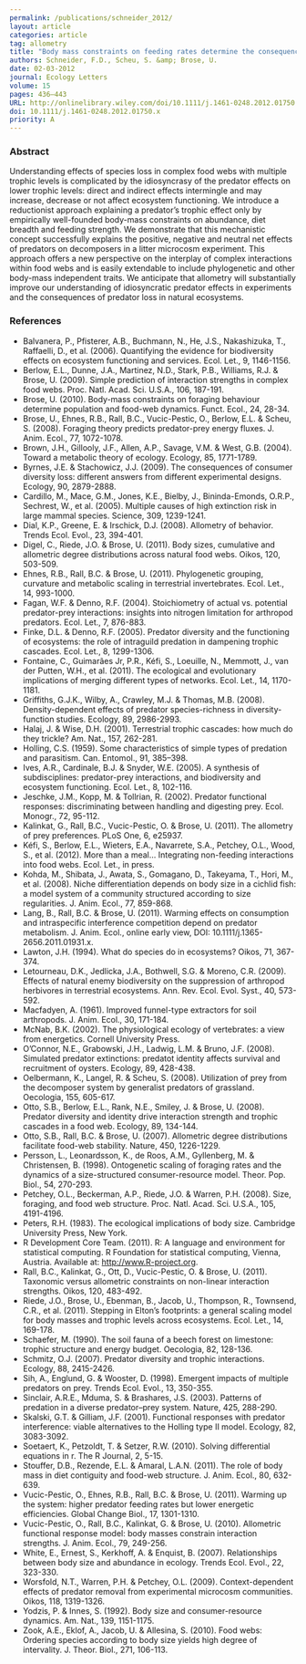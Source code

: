 ```yaml
---
permalink: /publications/schneider_2012/
layout: article
categories: article
tag: allometry
title: "Body mass constraints on feeding rates determine the consequences of predator loss"
authors: Schneider, F.D., Scheu, S. &amp; Brose, U.
date: 02-03-2012
journal: Ecology Letters
volume: 15
pages: 436–443
URL: http://onlinelibrary.wiley.com/doi/10.1111/j.1461-0248.2012.01750.x/full
doi: 10.1111/j.1461-0248.2012.01750.x
priority: A
---
```


### Abstract

Understanding effects of species loss in complex food webs with multiple trophic levels is complicated by the idiosyncrasy of the predator effects on lower trophic levels: direct and indirect effects intermingle and may increase, decrease or not affect ecosystem functioning. We introduce a reductionist approach explaining a predator’s trophic effect only by empirically well-founded body-mass constraints on abundance, diet breadth and feeding strength. We demonstrate that this mechanistic concept successfully explains the positive, negative and neutral net effects of predators on decomposers in a litter microcosm experiment. This approach offers a new perspective on the interplay of complex interactions within food webs and is easily extendable to include phylogenetic and other body-mass independent traits. We anticipate that allometry will substantially improve our understanding of idiosyncratic predator effects in experiments and the consequences of predator loss in natural ecosystems.


### References
- Balvanera, P., Pfisterer, A.B., Buchmann, N., He, J.S., Nakashizuka, T., Raffaelli, D., et al. (2006). Quantifying the evidence for biodiversity effects on ecosystem functioning and services. Ecol. Let., 9, 1146-1156.
- Berlow, E.L., Dunne, J.A., Martinez, N.D., Stark, P.B., Williams, R.J. & Brose, U. (2009). Simple prediction of interaction strengths in complex food webs. Proc. Natl. Acad. Sci. U.S.A., 106, 187-191.
- Brose, U. (2010). Body-mass constraints on foraging behaviour determine population and food-web dynamics. Funct. Ecol., 24, 28-34.
- Brose, U., Ehnes, R.B., Rall, B.C., Vucic-Pestic, O., Berlow, E.L. & Scheu, S. (2008). Foraging theory predicts predator-prey energy fluxes. J. Anim. Ecol., 77, 1072-1078.
- Brown, J.H., Gillooly, J.F., Allen, A.P., Savage, V.M. & West, G.B. (2004). Toward a metabolic theory of ecology. Ecology, 85, 1771-1789.
- Byrnes, J.E. & Stachowicz, J.J. (2009). The consequences of consumer diversity loss: different answers from different experimental designs. Ecology, 90, 2879-2888.
- Cardillo, M., Mace, G.M., Jones, K.E., Bielby, J., Bininda-Emonds, O.R.P., Sechrest, W., et al. (2005). Multiple causes of high extinction risk in large mammal species. Science, 309, 1239-1241.
- Dial, K.P., Greene, E. & Irschick, D.J. (2008). Allometry of behavior. Trends Ecol. Evol., 23, 394-401.
- Digel, C., Riede, J.O. & Brose, U. (2011). Body sizes, cumulative and allometric degree distributions across natural food webs. Oikos, 120, 503-509.
- Ehnes, R.B., Rall, B.C. & Brose, U. (2011). Phylogenetic grouping, curvature and metabolic scaling in terrestrial invertebrates. Ecol. Let., 14, 993-1000.
- Fagan, W.F. & Denno, R.F. (2004). Stoichiometry of actual vs. potential predator-prey interactions: insights into nitrogen limitation for arthropod predators. Ecol. Let., 7, 876-883.
- Finke, D.L. & Denno, R.F. (2005). Predator diversity and the functioning of ecosystems: the role of intraguild predation in dampening trophic cascades. Ecol. Let., 8, 1299-1306.
- Fontaine, C., Guimarães Jr, P.R., Kéfi, S., Loeuille, N., Memmott, J., van der Putten, W.H., et al. (2011). The ecological and evolutionary implications of merging different types of networks. Ecol. Let., 14, 1170-1181.
- Griffiths, G.J.K., Wilby, A., Crawley, M.J. & Thomas, M.B. (2008). Density-dependent effects of predator species-richness in diversity-function studies. Ecology, 89, 2986-2993.
- Halaj, J. & Wise, D.H. (2001). Terrestrial trophic cascades: how much do they trickle? Am. Nat., 157, 262-281.
- Holling, C.S. (1959). Some characteristics of simple types of predation and parasitism. Can. Entomol., 91, 385–398.
- Ives, A.R., Cardinale, B.J. & Snyder, W.E. (2005). A synthesis of subdisciplines: predator-prey interactions, and biodiversity and ecosystem functioning. Ecol. Let., 8, 102-116.
- Jeschke, J.M., Kopp, M. & Tollrian, R. (2002). Predator functional responses: discriminating between handling and digesting prey. Ecol. Monogr., 72, 95-112.
- Kalinkat, G., Rall, B.C., Vucic-Pestic, O. & Brose, U. (2011). The allometry of prey preferences. PLoS One, 6, e25937.
- Kéfi, S., Berlow, E.L., Wieters, E.A., Navarrete, S.A., Petchey, O.L., Wood, S., et al. (2012). More than a meal... Integrating non-feeding interactions into food webs. Ecol. Let., in press.
- Kohda, M., Shibata, J., Awata, S., Gomagano, D., Takeyama, T., Hori, M., et al. (2008). Niche differentiation depends on body size in a cichlid fish: a model system of a community structured according to size regularities. J. Anim. Ecol., 77, 859-868.
- Lang, B., Rall, B.C. & Brose, U. (2011). Warming effects on consumption and intraspecific interference competition depend on predator metabolism. J. Anim. Ecol., online early view, DOI: 10.1111/j.1365-2656.2011.01931.x.
- Lawton, J.H. (1994). What do species do in ecosystems? Oikos, 71, 367-374.
- Letourneau, D.K., Jedlicka, J.A., Bothwell, S.G. & Moreno, C.R. (2009). Effects of natural enemy biodiversity on the suppression of arthropod herbivores in terrestrial ecosystems. Ann. Rev. Ecol. Evol. Syst., 40, 573-592.
- Macfadyen, A. (1961). Improved funnel-type extractors for soil arthropods. J. Anim. Ecol., 30, 171-184.
- McNab, B.K. (2002). The physiological ecology of vertebrates: a view from energetics. Cornell University Press.
- O’Connor, N.E., Grabowski, J.H., Ladwig, L.M. & Bruno, J.F. (2008). Simulated predator extinctions: predatot identity affects survival and recruitment of oysters. Ecology, 89, 428-438.
- Oelbermann, K., Langel, R. & Scheu, S. (2008). Utilization of prey from the decomposer system by generalist predators of grassland. Oecologia, 155, 605-617.
- Otto, S.B., Berlow, E.L., Rank, N.E., Smiley, J. & Brose, U. (2008). Predator diversity and identity drive interaction strength and trophic cascades in a food web. Ecology, 89, 134-144.
- Otto, S.B., Rall, B.C. & Brose, U. (2007). Allometric degree distributions facilitate food-web stability. Nature, 450, 1226-1229.
- Persson, L., Leonardsson, K., de Roos, A.M., Gyllenberg, M. & Christensen, B. (1998). Ontogenetic scaling of foraging rates and the dynamics of a size-structured consumer-resource model. Theor. Pop. Biol., 54, 270-293.
- Petchey, O.L., Beckerman, A.P., Riede, J.O. & Warren, P.H. (2008). Size, foraging, and food web structure. Proc. Natl. Acad. Sci. U.S.A., 105, 4191-4196.
- Peters, R.H. (1983). The ecological implications of body size. Cambridge University Press, New York.
- R Development Core Team. (2011). R: A language and environment for statistical computing. R Foundation for statistical computing, Vienna, Austria. Available at: http://www.R-project.org.
- Rall, B.C., Kalinkat, G., Ott, D., Vucic-Pestic, O. & Brose, U. (2011). Taxonomic versus allometric constraints on non-linear interaction strengths. Oikos, 120, 483-492.
- Riede, J.O., Brose, U., Ebenman, B., Jacob, U., Thompson, R., Townsend, C.R., et al. (2011). Stepping in Elton’s footprints: a general scaling model for body masses and trophic levels across ecosystems. Ecol. Let., 14, 169-178.
- Schaefer, M. (1990). The soil fauna of a beech forest on limestone: trophic structure and energy budget. Oecologia, 82, 128-136.
- Schmitz, O.J. (2007). Predator diversity and trophic interactions. Ecology, 88, 2415-2426.
- Sih, A., Englund, G. & Wooster, D. (1998). Emergent impacts of multiple predators on prey. Trends Ecol. Evol., 13, 350-355.
- Sinclair, A.R.E., Mduma, S. & Brashares, J.S. (2003). Patterns of predation in a diverse predator–prey system. Nature, 425, 288-290.
- Skalski, G.T. & Gilliam, J.F. (2001). Functional responses with predator interference: viable alternatives to the Holling type II model. Ecology, 82, 3083-3092.
- Soetaert, K., Petzoldt, T. & Setzer, R.W. (2010). Solving differential equations in r. The R Journal, 2, 5-15.
- Stouffer, D.B., Rezende, E.L. & Amaral, L.A.N. (2011). The role of body mass in diet contiguity and food-web structure. J. Anim. Ecol., 80, 632-639.
- Vucic-Pestic, O., Ehnes, R.B., Rall, B.C. & Brose, U. (2011). Warming up the system: higher predator feeding rates but lower energetic efficiencies. Global Change Biol., 17, 1301-1310.
- Vucic-Pestic, O., Rall, B.C., Kalinkat, G. & Brose, U. (2010). Allometric functional response model: body masses constrain interaction strengths. J. Anim. Ecol., 79, 249-256.
- White, E., Ernest, S., Kerkhoff, A. & Enquist, B. (2007). Relationships between body size and abundance in ecology. Trends Ecol. Evol., 22, 323-330.
- Worsfold, N.T., Warren, P.H. & Petchey, O.L. (2009). Context-dependent effects of predator removal from experimental microcosm communities. Oikos, 118, 1319-1326.
- Yodzis, P. & Innes, S. (1992). Body size and consumer-resource dynamics. Am. Nat., 139, 1151-1175.
- Zook, A.E., Eklof, A., Jacob, U. & Allesina, S. (2010). Food webs: Ordering species according to body size yields high degree of intervality. J. Theor. Biol., 271, 106-113.
